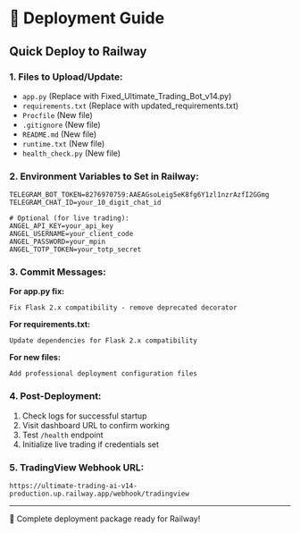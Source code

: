 # 🚀 Deployment Guide

## Quick Deploy to Railway

### 1. Files to Upload/Update:
- `app.py` (Replace with Fixed_Ultimate_Trading_Bot_v14.py)
- `requirements.txt` (Replace with updated_requirements.txt) 
- `Procfile` (New file)
- `.gitignore` (New file)
- `README.md` (New file)
- `runtime.txt` (New file)
- `health_check.py` (New file)

### 2. Environment Variables to Set in Railway:
```
TELEGRAM_BOT_TOKEN=8276970759:AAEAGsoLeig5eK8fg6Y1zl1nzrAzfI2GGmg
TELEGRAM_CHAT_ID=your_10_digit_chat_id

# Optional (for live trading):
ANGEL_API_KEY=your_api_key
ANGEL_USERNAME=your_client_code
ANGEL_PASSWORD=your_mpin
ANGEL_TOTP_TOKEN=your_totp_secret
```

### 3. Commit Messages:
**For app.py fix:**
```
Fix Flask 2.x compatibility - remove deprecated decorator
```

**For requirements.txt:**
```
Update dependencies for Flask 2.x compatibility
```

**For new files:**
```
Add professional deployment configuration files
```

### 4. Post-Deployment:
1. Check logs for successful startup
2. Visit dashboard URL to confirm working
3. Test `/health` endpoint
4. Initialize live trading if credentials set

### 5. TradingView Webhook URL:
```
https://ultimate-trading-ai-v14-production.up.railway.app/webhook/tradingview
```

---
💎 Complete deployment package ready for Railway!
